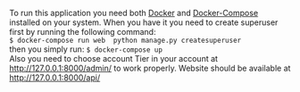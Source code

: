 To run this application you need both [Docker](https://docs.docker.com/get-docker/) and [Docker-Compose](https://docs.docker.com/compose/install/) installed on your system. When you have
it you need to create superuser first by running the following command:<br /> 
`$ docker-compose run web  python manage.py createsuperuser`<br /> then you simply run:
`$ docker-compose up` <br /> Also you need to choose account Tier in your account at http://127.0.0.1:8000/admin/ to work properly.
Website should be available at http://127.0.0.1:8000/api/

